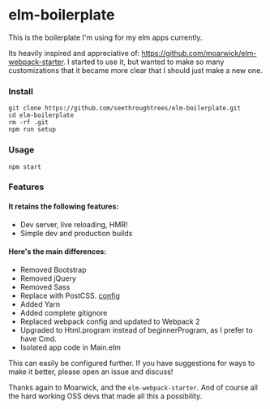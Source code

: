 # elm-boilerplate

This is the boilerplate I'm using for my elm apps currently.  

Its heavily inspired and appreciative of: https://github.com/moarwick/elm-webpack-starter.  I started to use it, but wanted to make so many customizations that it became more clear that I should just make a new one.  

### Install

```
git clone https://github.com/seethroughtrees/elm-boilerplate.git
cd elm-boilerplate
rm -rf .git
npm run setup
```

### Usage

```
npm start
```

### Features

#### It retains the following features:

- Dev server, live reloading, HMR!
- Simple dev and production builds


#### Here's the main differences:

- Removed Bootstrap
- Removed jQuery
- Removed Sass
- Replace with PostCSS.  [config](https://github.com/seethroughtrees/elm-boilerplate/blob/master/postcss.config.js)
- Added Yarn
- Added complete gitignore
- Replaced webpack config and updated to Webpack 2
- Upgraded to Html.program instead of beginnerProgram, as I prefer to have Cmd.
- Isolated app code in Main.elm

This can easily be configured further.  If you have suggestions for ways to make it better, please open an issue and discuss!

Thanks again to Moarwick, and the `elm-webpack-starter`.  And of course all the hard working OSS devs that made all this a possibility.

